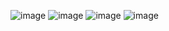 ![image](https://github.com/user-attachments/assets/1c2ee14f-e04b-4649-8df0-d166b70d6a43)
![image](https://github.com/user-attachments/assets/74ea928f-fa81-44fa-b87b-db829b35d1ce)
![image](https://github.com/user-attachments/assets/5e322422-7e99-492c-810b-9c15751ebcc4)
![image](https://github.com/user-attachments/assets/02facc17-a76b-47dc-acb7-62d84736d054)



